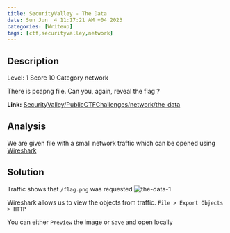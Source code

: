 ```yaml
---
title: SecurityValley - The Data
date: Sun Jun  4 11:17:21 AM +04 2023
categories: [Writeup]
tags: [ctf,securityvalley,network]
---
```


## Description

Level: 1 Score 10 Category network

There is pcapng file. Can you, again, reveal the flag ?

**Link:** [SecurityValley/PublicCTFChallenges/network/the_data](https://github.com/SecurityValley/PublicCTFChallenges/tree/master/network/the_data)

## Analysis

We are given file with a small network traffic which can be opened using [Wireshark](https://www.wireshark.org/)

## Solution

Traffic shows that `/flag.png` was requested
![the-data-1](/assets/images/SecurityValleythe-data-1.png)

Wireshark allows us to view the objects from traffic.
`File > Export Objects > HTTP`

You can either `Preview` the image or `Save` and open locally
